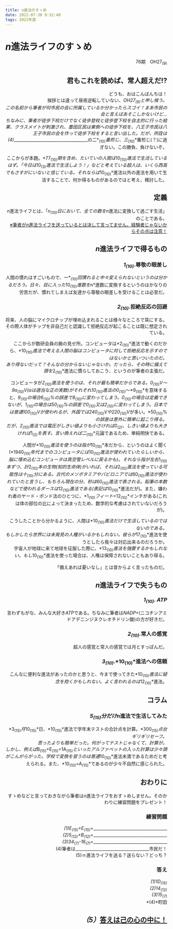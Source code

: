 ```yaml
---
title: n進法のすゝめ
date: 2022-07-30 9:32:40
tags: 2022年度
---
```




# *n*進法ライフのすゝめ  

<div style="text-align: right">76期　OH27<sub>(9)</sub>

## 君もこれを読めば、常人超えだ!?

どうも、おはこんばんちは！  
挨拶とは違って昼夜逆転していない、*OH27<sub>(9)</sub>*と申し候う。  
この名前から筆者が何市民の会に所属しているか分かったらスゴイ！まあ市民の会と言えばあそこしかないけど…  
ちなみに、筆者が徒歩下校だけでなく徒歩登校と徒歩登下校を自主的に行った結果、クラスメイトが刺激され、墨田区民は東側への徒歩下校を、八王子市民は八王子市民の会を作って徒歩下校をすると言い出した。だが、所詮は*(4)*____________________________________の二*<sub>(10)</sub>*番煎じ、三*<sub>(10)</sub>*番煎じ(？)に過ぎない。この勝負、負けないぞ。  

ここからが本題。*77<sub>(10)</sub>*期を含め、たいていの人間は*10<sub>(10)</sub>*進法で生活しているはず。「今日は*10<sub>(3)</sub>*進法で生活しよう！」などと考えている超人は、いくら西高でもさすがにいないと信じている。それならば*10<sub>(10)</sub>*進法以外の進法を用いて生活することで、何か得るものがあるのではと考え、検討した。  


## 定義

*n*進法ライフとは、「*n<sub>(10)</sub>*日において、全ての数を*n*進法に変換して過ごす生活」のことである。  
<u>※筆者が*n*進法ライフを送っているとは決して言ってません。経験者じゃないからその点は注意！</u>  

## *n*進法ライフで得るもの

### *1<sub>(10)</sub>*.尊敬の眼差し

人間の慣れはすごいもので、一*<sub>(10)</sub>*回慣れると中々変えられないというのは分かるだろう。日々、目に入った*10<sub>(10)</sub>*進数を*n*進数に変換するというのはかなりの労苦だが、慣れてしまえば友達から尊敬の眼差しを受けることは必至だ。  
<div style="page-break-before:always"></div>

### *2<sub>(10)</sub>*.拒絶反応の回避

将来、人の脳にマイクロチップが埋め込まれることは様々なところで耳にする。その際人体がチップを非自己だと認識して拒絶反応が起こることは既に想定されている。  

ここからが数研会員の腕の見せ所。コンピュータは*2<sub>(10)</sub>*進法で動くのだから、*10<sub>(10)</sub>*進法で考える人間の脳はコンピュータに対して拒絶反応を示すのではないかと思いついたのだ。  
あり得ないだって？そんなの分からないじゃないか。だったら、その時に備えて頭を*2<sub>(10)</sub>*進法に慣らしておこう、というのが筆者の主張だ。  

コンピュータが*2<sub>(10)</sub>*進法を使うのは、それが最も簡単だからである。*0<sub>(10)</sub>V〜9a<sub>(10)</sub>V*(*a*は適当な正の実数)がそれぞれ*10<sub>(10)</sub>*進法の*0<sub>(10)</sub>*〜*9<sub>(10)</sub>*を意味すると、*9<sub>(10)</sub>*の場合*6<sub>(10)</sub>%*の誤差で*8<sub>(10)</sub>*に変わってしまう。*0<sub>(10)</sub>*の場合は定義できないが、*1<sub>(10)</sub>*の場合は*50<sub>(10)</sub>%*の誤差で*0<sub>(10)</sub>*又は*2<sub>(10)</sub>*に変わってしまう。日本では普通*100<sub>(10)</sub>V*が使われるが、外国では*240<sub>(10)</sub>V*や*220<sub>(10)</sub>V*が多い。*50<sub>(10)</sub>%*の誤差は意外に簡単に起こり得る。  
だが、*2<sub>(10)</sub>*進法では電圧がしきい値よりも小さければ*0<sub>(2)</sub>*、しきい値よりも大きければ*1<sub>(2)</sub>*を表す。言い換えれば二*<sub>(10)</sub>*元論であるため、単純明快である。  

人間が*10<sub>(10)</sub>*進法を使うのは指が*10<sub>(10)</sub>*本だから、というのはよく聞く(*1940<sub>(10)</sub>*年代までのコンピュータには*10<sub>(10)</sub>*進法が使われていたらしいから、脳に埋め込むコンピュータは真空管レベルに戻るかも)。それなら指が左右*1<sub>(10)</sub>*本ずつ、計*2<sub>(10)</sub>*本の生物(知的生命体)がいれば、それは*2<sub>(10)</sub>*進法を使っている可能性は十*<sub>(10)</sub>*分にある。古代のメソポタミアやバビロニアでは*60<sub>(10)</sub>*進法が使われていたと言うし、もちろん現在の分、秒は*60<sub>(10)</sub>*進法で表される。鉛筆の本数などで使われるダースは*12<sub>(10)</sub>*進法である(表記は*10<sub>(10)</sub>*進法だが)。また、嫌われ者のヤード・ポンド法のひとつに、*1<sub>(10)</sub>*フィート*=12<sub>(10)</sub>*インチがある(これは体の部位の比によって決まったため、数学的な考慮はされていないだろうが)。    

こうしたことから分かるように、人間は*10<sub>(10)</sub>*進法だけで生活しているのではないのである。  
もしかしたら世界には未発見の人種がいるかもしれない。彼らが*17<sub>(10)</sub>*進法を使うとしたら我々は対応出来るのだろうか。  
宇宙人が地球に来て地球を征服した際に、*13<sub>(10)</sub>*進法を強要するかもしれない。もし*10<sub>(10)</sub>*進法を使った場合は、人権は保障されないこともあり得る。  

「備えあれば憂いなし」とは昔からよく言ったものだ。  
<div style="page-break-before:always"></div>

## *n*進法ライフで失うもの

### *1<sub>(10)</sub>*. *ATP*

言わずもがな、みんな大好き*ATP*である。ちなみに筆者は*NADP+*(ニコチンアミドアデニンジヌクレオチドリン酸)の方が好きだ。  


### *2<sub>(10)</sub>*.常人の感覚

超人の感覚と常人の感覚では月とすっぽんだ。  


### *3<sub>(10)</sub>*.*10<sub>(10)</sub>*進法への信頼

こんなに便利な進法があったのかと思うと、今まで使ってきた*10<sub>(10)</sub>*進法に疑念を抱くかもしれない。よく言われるのは*12<sub>(10)</sub>*進法。  


## コラム

### *5<sub>(15)</sub>*分だけ*n*進法で生活してみた

*3<sub>(15)</sub>*月*10<sub>(15)</sub>*日、*10<sub>(15)</sub>*進法で学年末テストの合計点を計算。*300<sub>(15)</sub>*点台ギリギリセーフ。  
思ったよりも簡単だった。何がってテストじゃなくて、計算が。  
しかし、例えば*B<sub>(15)</sub>+E<sub>(15)</sub>=1A<sub>(15)</sub>*といったアルファベットの入った計算は少々頭がこんがらがった。学校で変換を習うのは普通*10<sub>(10)</sub>*進法未満であるためだと考えられる。また、*10<sub>(10)</sub>=A<sub>(15)</sub>*であるのが少々不自然に感じられた。  

## おわりに

すゝめなどと言っておきながら筆者は*n*進法ライフをおすゝめしません。そのかわりに練習問題をプレゼント！  

### 練習問題

*(1)E<sub>(15)</sub>+E<sub>(15)</sub>=*____________________________________  
*(2)5<sub>(12)</sub>+B<sub>(12)</sub>=*____________________________________  
*(3)34<sub>(7)</sub>-16<sub>(7)</sub>=*____________________________________  
(4)筆者は____________________________________市民だ！  
(5)ｎ進法ライフを送る？送らない？どっち？

### 答え  

*(1)1D<sub>(15)</sub>*  
*(2)14<sub>(12)</sub>*  
*(3)15<sub>(7)</sub>*  
*(4)*町田 

## *（5）*<u>**答えは己の心の中に！**</u>
